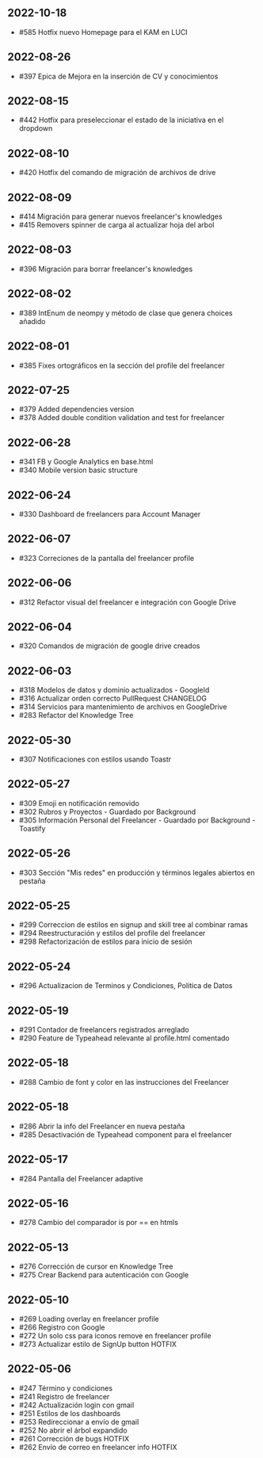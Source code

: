## 2022-10-18

* #585 Hotfix nuevo Homepage para el KAM en LUCI

## 2022-08-26

* #397 Epica de Mejora en la inserción de CV y conocimientos

## 2022-08-15

* #442 Hotfix para preseleccionar el estado de la iniciativa en el dropdown

## 2022-08-10

* #420 Hotfix del comando de migración de archivos de drive

## 2022-08-09

* #414 Migración para generar nuevos freelancer's knowledges
* #415 Removers spinner de carga al actualizar hoja del arbol

## 2022-08-03

* #396 Migración para borrar freelancer's knowledges

## 2022-08-02

* #389 IntEnum de neompy y método de clase que genera choices añadido

## 2022-08-01

* #385 Fixes ortográficos en la sección del profile del freelancer

## 2022-07-25

* #379 Added dependencies version
* #378 Added double condition validation and test for freelancer

## 2022-06-28

* #341 FB y Google Analytics en base.html
* #340 Mobile version basic structure

## 2022-06-24

* #330 Dashboard de freelancers para Account Manager

## 2022-06-07

* #323 Correciones de la pantalla del freelancer profile

## 2022-06-06

* #312 Refactor visual del freelancer e integración con Google Drive

## 2022-06-04

* #320 Comandos de migración de google drive creados

## 2022-06-03

* #318 Modelos de datos y dominio actualizados - GoogleId
* #316 Actualizar orden correcto PullRequest CHANGELOG
* #314 Servicios para mantenimiento de archivos en GoogleDrive
* #283 Refactor del Knowledge Tree

## 2022-05-30

* #307 Notificaciones con estilos usando Toastr

## 2022-05-27

* #309 Emoji en notificación removido
* #302 Rubros y Proyectos - Guardado por Background
* #305 Información Personal del Freelancer - Guardado por Background - Toastify

## 2022-05-26

* #303 Sección "Mis redes" en producción y términos legales abiertos en pestaña

## 2022-05-25

* #299 Correccion de estilos en signup and skill tree al combinar ramas
* #294 Reestructuración y estilos del profile del freelancer
* #298 Refactorización de estilos para inicio de sesión

## 2022-05-24

* #296 Actualizacion de Terminos y Condiciones, Politica de Datos

## 2022-05-19

* #291 Contador de freelancers registrados arreglado
* #290 Feature de Typeahead relevante al profile.html comentado

## 2022-05-18

* #288 Cambio de font y color en las instrucciones del Freelancer

## 2022-05-18

* #286 Abrir la info del Freelancer en nueva pestaña
* #285 Desactivación de Typeahead component para el freelancer

## 2022-05-17

* #284 Pantalla del Freelancer adaptive

## 2022-05-16

* #278 Cambio del comparador is por == en htmls

## 2022-05-13

* #276 Corrección de cursor en Knowledge Tree
* #275 Crear Backend para autenticación con Google

## 2022-05-10

* #269 Loading overlay en freelancer profile
* #266 Registro con Google
* #272 Un solo css para iconos remove en freelancer profile
* #273 Actualizar estilo de SignUp button HOTFIX

## 2022-05-06

* #247 Término y condiciones
* #241 Registro de freelancer
* #242 Actualización login con gmail
* #251 Estilos de los dashboards
* #253 Redireccionar a envío de gmail
* #252 No abrir el árbol expandido
* #261 Corrección de bugs HOTFIX
* #262 Envío de correo en freelancer info HOTFIX
